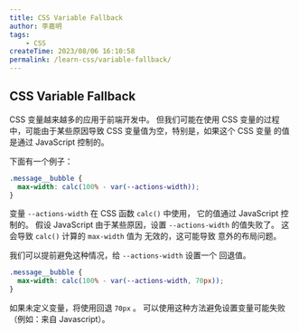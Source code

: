 ```yaml
---
title: CSS Variable Fallback
author: 李嘉明
tags:
    - CSS
createTime: 2023/08/06 16:10:58
permalink: /learn-css/variable-fallback/
---
```


## CSS Variable Fallback

CSS 变量越来越多的应用于前端开发中。
但我们可能在使用 CSS 变量的过程中，可能由于某些原因导致 CSS 变量值为空，特别是，如果这个 CSS 变量
的值是通过 JavaScript 控制的。

下面有一个例子：

```css
.message__bubble {
  max-width: calc(100% - var(--actions-width));
}
```

变量 `--actions-width` 在 CSS 函数 `calc()` 中使用， 它的值通过 JavaScript 控制的。
假设 JavaScript 由于某些原因，设置 `--actions-width` 的值失败了。
这会导致 `calc()` 计算的 `max-width` 值为 无效的，这可能导致 意外的布局问题。

我们可以提前避免这种情况，给 `--actions-width` 设置一个 回退值。

```css
.message__bubble {
  max-width: calc(100% - var(--actions-width, 70px));
}
```

如果未定义变量，将使用回退 `70px` 。
可以使用这种方法避免设置变量可能失败（例如：来自 Javascript）。
